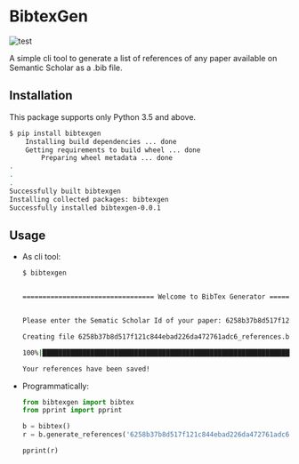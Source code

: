 # BibtexGen

![test](https://github.com/sdabhi23/bibtexgen/workflows/test/badge.svg)

A simple cli tool to generate a list of references of any paper available on Semantic Scholar as a .bib file.

## Installation

This package supports only Python 3.5 and above.

```bash
$ pip install bibtexgen
    Installing build dependencies ... done
    Getting requirements to build wheel ... done
        Preparing wheel metadata ... done
.
.
.
Successfully built bibtexgen
Installing collected packages: bibtexgen
Successfully installed bibtexgen-0.0.1
```

## Usage

* As cli tool:

    ```bash
    $ bibtexgen


    ================================= Welcome to BibTex Generator =================================


    Please enter the Sematic Scholar Id of your paper: 6258b37b8d517f121c844ebad226da472761adc6

    Creating file 6258b37b8d517f121c844ebad226da472761adc6_references.bib

    100%|████████████████████████████████████████████████████████████████████████████████████| 8/8 [00:21<00:00,  2.63s/papers]

    Your references have been saved!
    ```

* Programmatically:

    ```python
    from bibtexgen import bibtex
    from pprint import pprint

    b = bibtex()
    r = b.generate_references('6258b37b8d517f121c844ebad226da472761adc6')

    pprint(r)
    ```
